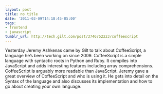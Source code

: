 ```yaml
---
layout: post
title: no title
date: '2011-03-09T14:18:45-05:00'
tags:
- frontend
- javascript
tumblr_url: http://tech.gilt.com/post/3746752223/coffeescript
---
```

Yesterday Jeremy Ashkenas came by Gilt to talk about CoffeeScript, a language he’s been working on since 2009. CoffeeScript is a simple language with syntactic roots in Python and Ruby. It compiles into JavaScript and adds interesting features including array comprehensions. CoffeeScript is arguably more readable than JavaScript.
Jeremy gave a great overview of CoffeeScript and who is using it. He gets into detail on the Syntax of the language and also discusses its implementation and how to go about creating your own language.
